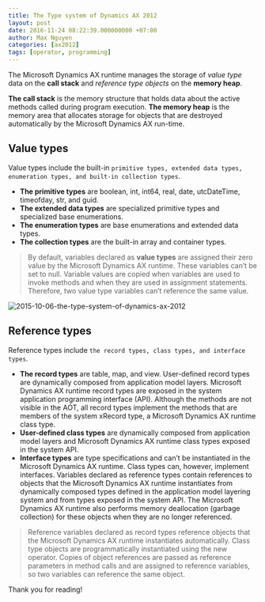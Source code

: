 ```yaml
---
title: The Type system of Dynamics AX 2012
layout: post
date: 2016-11-24 08:22:39.000000000 +07:00
author: Max Nguyen
categories: [ax2012]
tags: [operator, programming]
---
```


The Microsoft Dynamics AX runtime manages the storage of *value type* data on the **call stack** and *reference type objects* on the **memory heap**. 

**The call stack** is the memory structure that holds data about the active methods called during program execution. **The memory heap** is the memory area that allocates storage for objects that are destroyed automatically by the Microsoft Dynamics AX run-time.

## Value types

Value types include the built-in `primitive types, extended data types, enumeration types, and built-in collection types`.

* **The primitive types** are boolean, int, int64, real, date, utcDateTime, timeofday, str, and guid. 
* **The extended data types** are specialized primitive types and specialized base enumerations. 
* **The enumeration types** are base enumerations and extended data types. 
* **The collection types** are the built-in array and container types. 


>By default, variables declared as **value types** are assigned their zero value by the Microsoft Dynamics AX runtime. These variables can’t be set to null. Variable values are copied when variables are used to invoke methods and when they are used in assignment statements. Therefore, two value type variables can’t reference the same value.

![2015-10-06-the-type-system-of-dynamics-ax-2012](https://dynamics365.github.io/assets/2015-10-06-the-type-system-of-dynamics-ax-2012.png)

## Reference types

Reference types include `the record types, class types, and interface types`.


* **The record types** are table, map, and view. User-defined record types are dynamically composed from application model layers. Microsoft Dynamics AX runtime record types are exposed in the system application programming interface (API). Although the methods are not visible in the AOT, all record types implement the methods that are members of the system xRecord type, a Microsoft Dynamics AX runtime class type. 
* **User-defined class types** are dynamically composed from application model layers and Microsoft Dynamics AX runtime class types exposed in the system API. 
* **Interface types** are type specifications and can’t be instantiated in the Microsoft Dynamics AX  runtime. Class types can, however, implement interfaces. Variables declared as reference types contain references to objects that the Microsoft Dynamics AX runtime instantiates from dynamically composed types defined in the application model layering system and from types exposed in the system API. The Microsoft Dynamics AX runtime also performs memory deallocation (garbage collection) for these objects when they are no longer referenced.

>Reference variables declared as record types reference objects that the Microsoft Dynamics AX runtime instantiates automatically. Class type objects are programmatically instantiated using the new operator. Copies of object references are passed as reference parameters in method calls and are assigned to reference variables, so two variables can reference the same object.  

Thank you for reading!
